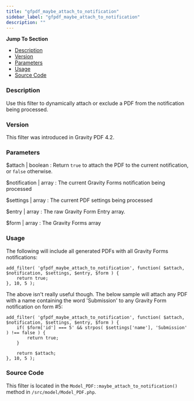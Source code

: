 ```yaml
---
title: "gfpdf_maybe_attach_to_notification"
sidebar_label: "gfpdf_maybe_attach_to_notification"
description: ""
---
```


**Jump To Section**

* [Description](#description)
* [Version](#version)
* [Parameters](#parameters)
* [Usage](#usage)
* [Source Code](#source-code)

### Description

Use this filter to dynamically attach or exclude a PDF from the notification being processed.

### Version

This filter was introduced in Gravity PDF 4.2.

### Parameters

$attach | boolean
:    Return `true` to attach the PDF to the current notification, or `false` otherwise.

$notification | array
:    The current Gravity Forms notification being processed

$settings | array
:    The current PDF settings being processed

$entry | array
:    The raw Gravity Form Entry array.

$form | array
:    The Gravity Forms array

### Usage

The following will include all generated PDFs with all Gravity Forms notifications:

```
add_filter( 'gfpdf_maybe_attach_to_notification', function( $attach, $notification, $settings, $entry, $form ) {
	return true;
}, 10, 5 );
```

The above isn't really useful though. The below sample will attach any PDF with a name containing the word 'Submission' to any Gravity Form notification on form #5:

```
add_filter( 'gfpdf_maybe_attach_to_notification', function( $attach, $notification, $settings, $entry, $form ) {
	if( $form['id'] === 5' && strpos( $settings['name'], 'Submission' ) !== false ) {
		return true;
	}

	return $attach;
}, 10, 5 );
```

### Source Code

This filter is located in the `Model_PDF::maybe_attach_to_notification()` method in `/src/model/Model_PDF.php`.